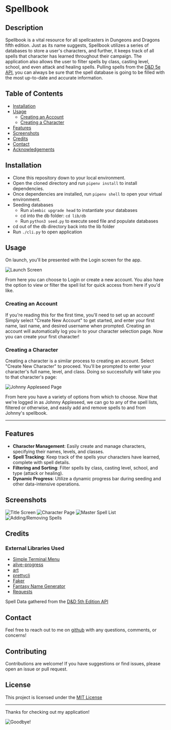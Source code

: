 # Spellbook

## Description

Spellbook is a vital resource for all spellcasters in Dungeons and Dragons
fifth edition. Just as its name suggests, Spellbook utilizes a series of
databases to store a user's characters, and further, it keeps track of all
spells that character has learned throughout their campaign. The application
also allows the user to filter spells by class, casting level, school, and even
attack and healing spells. Pulling spells from the [D&D 5e API](https://www.dnd5eapi.co/), 
you can always be sure that the spell database is going to be filled with the
most up-to-date and accurate information.

## Table of Contents
- [Installation](#installation)
- [Usage](#Uuage)
    - [Creating an Account](#creating-an-account)
    - [Creating a Character](#creating-a-character)
- [Features](#features)
- [Screenshots](#screenshots)
- [Credits](#credits)
- [Contact](#contact)
- [Acknowledgements](#acknowledgements)

## Installation

- Clone this repository down to your local environment.
- Open the cloned directory and run `pipenv install` to install dependencies.
- Once dependencies are installed, run `pipenv shell` to open your virtual environment.
- Seeding databases
    - Run `alembic upgrade head` to instantiate your databases
    - cd into the db folder: `cd lib/db`
    - Run `python3 seed.py` to execute seed file and populate databases
- cd out of the db directory back into the lib folder
- Run `./cli.py` to open application

## Usage

<!-- Explain how to use the Spellbook App once it's installed.
Provide examples of common use cases.
Include command line instructions or screenshots if 
applicable.-->

On launch, you'll be presented with the Login screen for the app.

![Launch Screen](./screenshots/Title-screen.png)

From here you can choose to Login or create a new account. You also have the option to view or filter the spell list for quick access from here if you'd like.

### Creating an Account

If you're reading this for the first time, you'll need to set up an account! Simply select "Create New Account" to get started, and enter your first name, last name, and desired username when prompted. Creating an account will automatically log you in to your character selection page. Now you can create your first character! 

### Creating a Character

Creating a character is a similar process to creating an account. Select "Create New Character" to proceed. You'll be prompted to enter your character's full name, level, and class. Doing so successfully will take you to that character's page:

![Johnny Appleseed Page](./screenshots/character-page.png)

From here you have a variety of options from which to choose. Now that we're logged in as Johnny Appleseed, we can go to any of the spell lists, filtered or otherwise, and easily add and remove spells to and from Johnny's spellbook.

---

## Features

- **Character Management**: Easily create and manage characters, specifying their names, levels, and classes.
- **Spell Tracking**: Keep track of the spells your characters have learned, complete with spell details.
- **Filtering and Sorting**: Filter spells by class, casting level, school, and type (attack or healing).
- **Dynamic Progress**: Utilize a dynamic progress bar during seeding and other data-intensive operations.

## Screenshots
![Title Screen](./screenshots/Title-screen.png)
![Character Page](./screenshots/character-page.png)
![Master Spell List](./screenshots/master-spell-list.png)
![Adding/Removing Spells](./screenshots/Add-remove-spells.gif)

## Credits
### External Libraries Used
- [Simple Terminal Menu](https://pypi.org/project/simple-term-menu/)
- [alive-progress](https://github.com/rsalmei/alive-progress#readme)
- [art](https://pypi.org/project/art/)
- [prettycli](https://github.com/noyoshi/prettycli)
- [Faker](https://faker.readthedocs.io/en/master/)
- [Fantasy Name Generator](https://pypi.org/project/fantasynames/)
- [Requests](https://pypi.org/project/requests/)

Spell Data gathered from the [D&D 5th Edition API](https://www.dnd5eapi.co/)

## Contact

Feel free to reach out to me on [github](https://github.com/shroobear) with any questions, comments, or concerns!

## Contributing

Contributions are welcome! If you have suggestions or find issues, please open an issue or pull request.

## License

This project is licensed under the [MIT License](https://opensource.org/license/mit/)

---
Thanks for checking out my application!

![Goodbye!](./screenshots/goodbye.png)